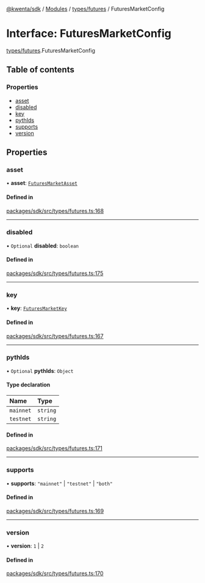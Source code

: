 [@kwenta/sdk](../README.md) / [Modules](../modules.md) / [types/futures](../modules/types_futures.md) / FuturesMarketConfig

# Interface: FuturesMarketConfig

[types/futures](../modules/types_futures.md).FuturesMarketConfig

## Table of contents

### Properties

- [asset](types_futures.FuturesMarketConfig.md#asset)
- [disabled](types_futures.FuturesMarketConfig.md#disabled)
- [key](types_futures.FuturesMarketConfig.md#key)
- [pythIds](types_futures.FuturesMarketConfig.md#pythids)
- [supports](types_futures.FuturesMarketConfig.md#supports)
- [version](types_futures.FuturesMarketConfig.md#version)

## Properties

### asset

• **asset**: [`FuturesMarketAsset`](../enums/types_futures.FuturesMarketAsset.md)

#### Defined in

[packages/sdk/src/types/futures.ts:168](https://github.com/Kwenta/kwenta/blob/60f0875a3/packages/sdk/src/types/futures.ts#L168)

___

### disabled

• `Optional` **disabled**: `boolean`

#### Defined in

[packages/sdk/src/types/futures.ts:175](https://github.com/Kwenta/kwenta/blob/60f0875a3/packages/sdk/src/types/futures.ts#L175)

___

### key

• **key**: [`FuturesMarketKey`](../enums/types_futures.FuturesMarketKey.md)

#### Defined in

[packages/sdk/src/types/futures.ts:167](https://github.com/Kwenta/kwenta/blob/60f0875a3/packages/sdk/src/types/futures.ts#L167)

___

### pythIds

• `Optional` **pythIds**: `Object`

#### Type declaration

| Name | Type |
| :------ | :------ |
| `mainnet` | `string` |
| `testnet` | `string` |

#### Defined in

[packages/sdk/src/types/futures.ts:171](https://github.com/Kwenta/kwenta/blob/60f0875a3/packages/sdk/src/types/futures.ts#L171)

___

### supports

• **supports**: ``"mainnet"`` \| ``"testnet"`` \| ``"both"``

#### Defined in

[packages/sdk/src/types/futures.ts:169](https://github.com/Kwenta/kwenta/blob/60f0875a3/packages/sdk/src/types/futures.ts#L169)

___

### version

• **version**: ``1`` \| ``2``

#### Defined in

[packages/sdk/src/types/futures.ts:170](https://github.com/Kwenta/kwenta/blob/60f0875a3/packages/sdk/src/types/futures.ts#L170)
